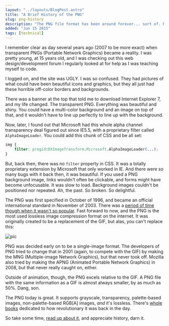 ```yaml
---
layout: "../layouts/BlogPost.astro"
title: "A Brief History of the PNG"
slug: png-history
description: "The PNG file format has been around forever... sort of. Not really."
added: "Jun 15 2015"
tags: [technical]
---
```


I remember clear as day several years ago (2007 to be more exact) when transparent PNGs (Portable Network Graphics) became a reality. I was pretty young, at 15 years old, and I was checking out this web design/development forum I regularly looked at for help as I was teaching myself to code.

I logged on, and the site was UGLY. I was so confused. They had pictures of what could have been beautiful icons and graphics, but they all just had these horrible off-color borders and backgrounds.

There was a banner at the top that told me to download Internet Explorer 7, and my life changed. The transparent PNG. Everything was beautiful and shiny. You could have a multi-color background and an image on top of that, and it wouldn't have to line up perfectly to line up with the background.

Now, later, I found out that Microsoft had this whole alpha channel transparency deal figured out since IE5.5, with a proprietary filter called `AlphaImageLoader`. You could add this chunk of CSS and be all set:

```css
img {
	filter: progid:DXImageTransform.Microsoft.AlphaImageLoader(...);
}
```

But, back then, there was no `filter` property in CSS. It was a totally proprietary extension by Microsoft that only worked in IE. And there were _so_ many bugs with it back then, it was beautiful. If you used a PNG background image, links wouldn't often be clickable, and forms might have become unfocusable. It was slow to load. Background images couldn't be positioned nor repeated. Ah, the past. So broken. So delightful.

The PNG was first specified in October of 1996, and became an official international standard in November of 2003. There was a [period of time though when it wasn't so popular](http://www.libpng.org/pub/png/slashpng-1999.html).
Fast forward to now, and the PNG is the most used lossless image compression format on the internet. It was originally created to be a replacement of the GIF, but alas, you can't replace this:

![pic](https://i.imgur.com/7GuGra2.gif)

PNG was decided early on to be a single-image format. The developers of PNG tried to change that in 2001 (again, to compete with the GIF) by making the MNG (Multiple-image Network Graphics), but that never took off. Mozilla also tried by making the APNG (Animated Portable Network Graphics) in 2008, but that never really caught on, either.

Outside of animation, though, the PNG excels relative to the GIF. A PNG file with the same information as a GIF is almost always smaller, by as much as 50%. Dang, son.

The PNG today is great.
It supports grayscale, transparency, palette-based images, non-palette-based RGB[A] images, _and_ it's lossless. There's [whole books](http://www.libpng.org/pub/png/book/cover.html) dedicated to how revolutionary it was back in the day.

So take some time, [read up about it](https://en.wikipedia.org/wiki/Portable_Network_Graphics), and appreciate history, darn it.
